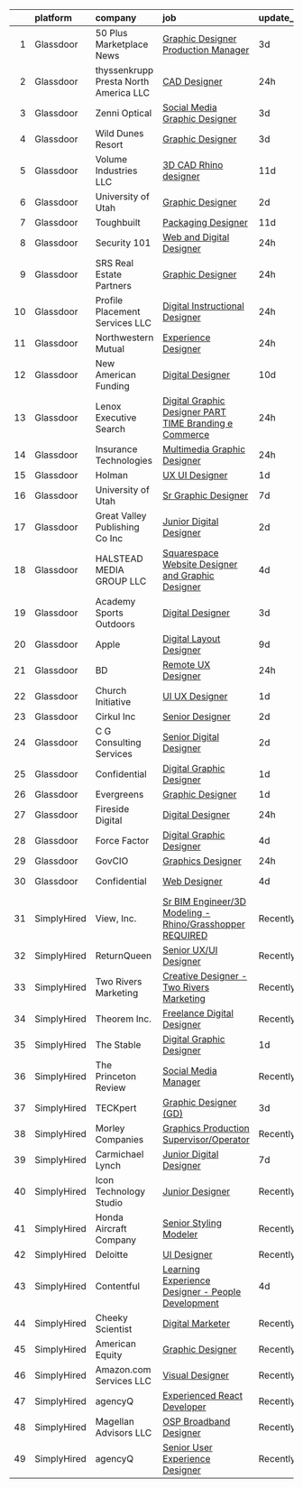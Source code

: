 

|    | platform    | company                               | job                                                                                                                                                                                                                                                                                                                                                                                                                                                                                                                                                                                                                                                                                                                                                                                                                                                                                                                                                                                                                                                                                                                                                                                                                                                                                                                                           | update_time   | location             |
|---:|:------------|:--------------------------------------|:----------------------------------------------------------------------------------------------------------------------------------------------------------------------------------------------------------------------------------------------------------------------------------------------------------------------------------------------------------------------------------------------------------------------------------------------------------------------------------------------------------------------------------------------------------------------------------------------------------------------------------------------------------------------------------------------------------------------------------------------------------------------------------------------------------------------------------------------------------------------------------------------------------------------------------------------------------------------------------------------------------------------------------------------------------------------------------------------------------------------------------------------------------------------------------------------------------------------------------------------------------------------------------------------------------------------------------------------|:--------------|:---------------------|
|  1 | Glassdoor   | 50 Plus Marketplace News              | [Graphic Designer Production Manager](https://www.glassdoor.com/partner/jobListing.htm?pos=128&ao=1110586&s=58&guid=00000181bdaa4d61b55aa88ef79aec16&src=GD_JOB_AD&t=SR&vt=w&ea=1&cs=1_a421d3f9&cb=1656744464098&jobListingId=1007969122941&cpc=07D58528F3898F33&jrtk=3-0-1g6uqkjc4is16801-1g6uqkjck2968000-6bf9fedd19a12e19--6NYlbfkN0CvahHJL5dpwIe5nlYo2UZJB8CTXAEl9vJAxrd3EfdRQTsMSQezOrtTyRvYNvoezTFit3My-tAKANDaUazxWmYDqeTOh-dQrJRPk2LXhFuZQlSGYSwtRyMLEV3cYH7B8jqunbQtXcnK3Ns4oqES270jfo4BIl8Y7MDRhCtEZIc9-ScGgCc09y1PoMteOkzsjpZzPT3msqj9cB5HXIGkVWEeEYtuE8_b3bQRZ1gyIrc17xiDOMpIH0CmGjgBKFUc7hJ3gFqwZ6Qf2jiHM9Z8YU8GhgV0lj89SoP2UrasBUOrAJ1Es6So2Nc0-VnQcNL8VivjLYj89u2RSg7F7WhjSZUvaDPOD2veu1kvfBm-EvSDsFdU-mPrCkjo_OSa1a_gnavKeFvXnByF2jOn6M5NsOGUSpuOenKSY1DVhsPR0tRj2a9QUM52YaXW2GI0FQ5-TNtXqBVKDvWnlz2lMf0p0kAyPMERsQzmypHVrt1jAbyNXHLLk5J5wmshGZ_lU4qjLdgrxAgDtUzDRw%3D%3D)                                                                                                                                                                                                                                                                                                                                                                                                                                                    | 3d            | Denver, CO           |
|  2 | Glassdoor   | thyssenkrupp Presta North America LLC | [CAD Designer](https://www.glassdoor.com/partner/jobListing.htm?pos=101&ao=1110586&s=58&guid=00000181bdaa4d61b55aa88ef79aec16&src=GD_JOB_AD&t=SR&vt=w&cs=1_349fe86f&cb=1656744464092&jobListingId=1007977231747&cpc=B53B88436F582F62&jrtk=3-0-1g6uqkjc4is16801-1g6uqkjck2968000-4d03840112a12bad--6NYlbfkN0ClPgrPR15tYMAn0mnJZRyRx1JiFYBffn-OgYnf0xMlyfX00f5xXoqFKoPHNFG-4xQSqdpa2ssYKE_QEVe_9dNPEIIv4Is-tDLgc1GqutXC3i3Xh-N8jYPKznjc5l0afPUJl-0d6q79LzXFvt7atpUlpDVrH--CrIzqq2dPyVkfJulNQFS2_z1M79i1neK-C6RYp5EjMi0KYQS9vKJNSQfnnFYWUJ19FYB417tKCQhcnC3goIZxwh-oFwtpGngyCLSy5q1M_84ITQo9oAisnNUVFZuWK85HYg5iirLk3Ch9uZnM474j5sz3B_GVWSJPTLCH-o5tRBubit5UQGtvv1dGcDYxNG84_NLlGX1laESrj1kYAPSCZwt0x4ZcjX4XLoWz5ggNBLxhP-bSRYTNZ8sDeJal1zYcTXfk_oijWeacQidjpzP2JyEiukUmehouw1YQ4ukMU5oe-CZ5hfh6_1rj3EHLijHCLfQjP17HR3b2u9xpYF2fUSFFYl2CBP6hLTHOYajMipGDc35Om9Ku-2qJvbKJ1Mxg8f8zrbaxsDolQZJH259QVXKm)                                                                                                                                                                                                                                                                                                                                                                                                                                            | 24h           | Fishers, IN          |
|  3 | Glassdoor   | Zenni Optical                         | [Social Media Graphic Designer](https://www.glassdoor.com/partner/jobListing.htm?pos=123&ao=1110586&s=58&guid=00000181bdaa4d61b55aa88ef79aec16&src=GD_JOB_AD&t=SR&vt=w&cs=1_9831848b&cb=1656744464097&jobListingId=1007969230262&cpc=26740BCDE5E48596&jrtk=3-0-1g6uqkjc4is16801-1g6uqkjck2968000-ac1deeb57636a81b--6NYlbfkN0D-wagnijxwAeJpKSfKqQ0J9oHqjS3FlIu-AqopM5OplQZzaVhIx9UO4Q8hxVMhGuUIH9154MSzt67s4g3wK9nM8GbxHMKWLwNzZl0K4Dnmf0BecyqHD-M-y1UXpLt_qV-9D7FsIU6Cdfgo9RMGnZUZJaTI__ExEmfPIpNcOE9NpsocCCkS7kWnji7QbxyltAQpikQbSD5Hb2l6jczp44O-W5s1g0GE9dD5X9WdYzc_gT-75eJnV7TeK3Pf7cRMOuySqzpHCJFqX5fTsHAbbTYlGP9OKnsPukpgP5oLyVg572xaMFlXLHzhhFXI2-eOtGsWpwjNRtn8w-9hCt65pQRvyoK3Ydg0EnL27-MYeSAoRcS-ottaB4VRxqb0gGxnY_R5D4qMt_8AQKi5tUdJBHEjda5LcuHhHj1h0r80_PD9S6OrJlTryx0kgrUCWYANtonFd9oCHPlNV4tICzIqTh_X)                                                                                                                                                                                                                                                                                                                                                                                                                                                                                                                           | 3d            | Remote               |
|  4 | Glassdoor   | Wild Dunes Resort                     | [Graphic Designer](https://www.glassdoor.com/partner/jobListing.htm?pos=117&ao=1110586&s=58&guid=00000181bdaa4d61b55aa88ef79aec16&src=GD_JOB_AD&t=SR&vt=w&ea=1&cs=1_365970dc&cb=1656744464096&jobListingId=1007968442287&cpc=FD56AAAF1899B499&jrtk=3-0-1g6uqkjc4is16801-1g6uqkjck2968000-1d7948a32e06f6fa--6NYlbfkN0ARMfNJ7HLmvTpYSs1xbbLZVt683t93Y1w4e4o12pDjMiNL6hgcHFG3EHKBCQ9ofSx8eS_H4bHuShJaSNQSEh_OhsMRSxv6DnuiwW2faAmDIO4OBejSmTS6B7ziteCFIHNOndEre1hNVJrezqY-msA_KWhcQhD6robCebs4mnvya-sMFM2iIKFFNEq66x1d9-GOp8qO4CDLxnHzYQ7AfKZRAOkEqRgOw6UPmkQZGv5nuMf6FoRshvUsd6Xfhcz4koxBG6fnqClnkpjD25_DIGBBZER3XzZhDB36kEM7swIEvPeg1oksOHRrgh7dNDvXASLdEueNzKumYY1dIaCMTaWOLHOA56cM6y12C8LN2u_bUTzbcZZHuJmXLolVpPdt9eFKL7muNmzvOhBDw3-aHgr0ZfwdF3jn3CprTThB00x7sCHcndLmGstSN5G_-qdqpKp8wLbfCy4fmJBJ1scxzW3g9VMYhevb-1KLK0ug17WtgqN-AhWM3f9Qlcf--0W2rVee24VajCYfZmVZMAtNkszP)                                                                                                                                                                                                                                                                                                                                                                                                                                                                   | 3d            | Isle of Palms, SC    |
|  5 | Glassdoor   | Volume Industries LLC                 | [3D CAD Rhino designer](https://www.glassdoor.com/partner/jobListing.htm?pos=126&ao=1110586&s=58&guid=00000181bdaa4d61b55aa88ef79aec16&src=GD_JOB_AD&t=SR&vt=w&ea=1&cs=1_72a425a8&cb=1656744464097&jobListingId=1007951442477&cpc=9952A63AB06E78AD&jrtk=3-0-1g6uqkjc4is16801-1g6uqkjck2968000-dd603982fed6f976--6NYlbfkN0CrWoS4xJUTKBVnDGFk4QJc1FVcIWpHg6iKELYAmHB_h5yh0Dp8TQlJxJ4NgUu0UQcnNFmqnD8o5MhHF_VoU2cOP67nE0EE4wnAjsHKlu-0AYYwGwuI_CMPM8wvCRK-2mgtttZc7c0NmRYBKg_xJrQnwMBPVwPi2dsTyfEZzdT1CPV5uI0kZLdh-mRG3nQ3z85YTfvyHg4snFq42rcKUfaxGwhVB7iRqZYYwG0AMVrhyDrHX6PFxRq_Yw9lCcLs4T5RmljW6YwZEephtC8isMXFDyrS3QKl6UBAZcw_OUv3E-gJoYFKFlamW7GhRCuGmJ9lKnumydPQ5VKZ44k1ZPVMEr8X_spMWEKqjFlTFtNDPJW7dMyspv2gNDWtIfTzuQUyR_gQfkjEl78xT4KPVMsyhLpTHrlK8Cbttg1VH702ND3B4Z4D4YHzCjWg_XBybTXPDOYL64VTSRKtfNy1Kbl-yl1R7Yc3VGxJmm0a5VYaA8lipRh1K4T2vS1zkvvlfK0Ane6DK-FlYpm6gSoqvzVGUJ783aITEvk%3D)                                                                                                                                                                                                                                                                                                                                                                                                                                                | 11d           | Long Island City, NY |
|  6 | Glassdoor   | University of Utah                    | [Graphic Designer](https://www.glassdoor.com/partner/jobListing.htm?pos=111&ao=1110586&s=58&guid=00000181bdaa4d61b55aa88ef79aec16&src=GD_JOB_AD&t=SR&vt=w&cs=1_7a4c336e&cb=1656744464095&jobListingId=1007971287453&cpc=A1E2D04CAB10975F&jrtk=3-0-1g6uqkjc4is16801-1g6uqkjck2968000-a165ea6452effc6c--6NYlbfkN0CeT8FX21qA8aHoekqZMuZU4Mih5bXiRa2bV6asheKhAhlBOEzVDC23owRBHdf4eGojqX3mqXkyVuSmbNBVOyUdckDkzbMrnzKnZiUrfYyvUXOsT607bmYb-dwJfPLqvM-9bEKJI1ilysBXbnJkOMbz3Y_TS3WiiY4uKX7x-chWFa2qyFpgOU-swunyregh2jHXGk10A1-P500DmzynXNf6b123g3_ltrj6KeIOxryuJhUpgCpZK56PjzWrT76mxrS2pjXk1RLQp7VE1u9ZuVufJMOrTzOeoxxXANW2skLg2mkb7SxQSG1PE422qn_s1Cu3C4TrXwIahAv_Kpceyu3Yt5X6Q_9x2isjnwpP0CocBz-btSGHR9edaDX0xHA6_HEJBLumtL-Xv_I9mlfSebvu5DsdFYo7FqUKdybYJnybeNSukguppjmqo98ymHCk7IplpjtPnC2Uv_LFE4R7Dh8f)                                                                                                                                                                                                                                                                                                                                                                                                                                                                                                                                        | 2d            | Salt Lake City, UT   |
|  7 | Glassdoor   | Toughbuilt                            | [Packaging Designer](https://www.glassdoor.com/partner/jobListing.htm?pos=102&ao=1110586&s=58&guid=00000181bdaa4d61b55aa88ef79aec16&src=GD_JOB_AD&t=SR&vt=w&ea=1&cs=1_253e20d4&cb=1656744464093&jobListingId=1007952430060&cpc=23A796B44307ADD7&jrtk=3-0-1g6uqkjc4is16801-1g6uqkjck2968000-0b7d8448e62768bf--6NYlbfkN0C4BDBIIfYywdCnnQWSiy8nzgMXr_T-T3FVOPaJNWu58sZHQP4c05NbEHUnsO5ve6OuW10Oli3_DUMNxbEVmi82GZmU4jdpu38fPRpG0ek7tOhAinm8wbXyoXwmhT4b-mWKUgANTIcKIc0X1YcIpVF_SewikGBWXDbuiZcao1ss5ro8kVCe8W_Leo9dzysIyxH0u67hY7vB4VSQ7ZBch-dX0xsRgkQ4BtCjddxv9zyAqhmDuw4Z3sb2RMw-1P7YqHraNNjGsUNTT7Ud4idM6WBa4idczkcm3U4jdvJTMx0YPiATftW0Z2GDBgiWV3v2IM5x4ew8i0rrnpiNm7xVaZuG6i2yWW8YFYGnv0JCI9eeYDdCBhDAJIQMZrLE-pM6ukv9uGFWzPLhf_6V56snEINr-o0hT-8WbPgopOFNfDg2TcI-HYkWm_YNS8jOlenE4Dlv6RyT5FZfCTj_kbq-_wSfYsU6qzSFeUob2QBTjmPaGt8eXFhhm9GcGj5BPy-gtOE0JWaqwqAmtGT5h65V0_gU)                                                                                                                                                                                                                                                                                                                                                                                                                                                                 | 11d           | Irvine, CA           |
|  8 | Glassdoor   | Security 101                          | [Web and Digital Designer](https://www.glassdoor.com/partner/jobListing.htm?pos=105&ao=1110586&s=58&guid=00000181bdaa4d61b55aa88ef79aec16&src=GD_JOB_AD&t=SR&vt=w&ea=1&cs=1_688da825&cb=1656744464093&jobListingId=1007977607012&cpc=39BF0EDDD7C951CC&jrtk=3-0-1g6uqkjc4is16801-1g6uqkjck2968000-255bc76dfd13f676--6NYlbfkN0Cw2d0faJEkB-QQZnTKhI55kyB0q8edrEhMilHsgxFmJfIJfRMYVVDeRIE6-0zOCvKPMGv5iyA-19brP3y8B0qU_Yx_I3rkPtilnmJKlsOLwsOv69304F_gYipvBH6OnuT_6OqPKlQi6DzbOuABdDlxTTGkz1oaCAi78wJ6tl52jFi-voumMBdVwgbDkOBgcrL1c91K7BoA-LKnyAWC5CEhGApCWuLf7x25si-McgLV3SCLo8KqbwUaQtNHwwipnSANssQJ6b7hMsfZFo8NaKK_Q9fqb78DAQ4ICyelYksA6WHssA-xJy6cspS89Ol0t8Ydq-cE3SH10nnIyKBjAK-sTJRHyo239rI_TQWiXtDvxnoS08xYrlzFdaxcr-AtXbh_OlCTqfEizPVZ51yMC12q9EZKwucSSCB3KPkmWSwgd8LfF3sQMlRmDTUA-0PrFvNIMZlZpo5eefB4jqvKG1DSG7-ipii4u09Jpc1eQxGJzheKiKn2A7IymXapIdaxljTy93sDMjLhQw%3D%3D)                                                                                                                                                                                                                                                                                                                                                                                                                                                               | 24h           | West Palm Beach, FL  |
|  9 | Glassdoor   | SRS Real Estate Partners              | [Graphic Designer](https://www.glassdoor.com/partner/jobListing.htm?pos=110&ao=1110586&s=58&guid=00000181bdaa4d61b55aa88ef79aec16&src=GD_JOB_AD&t=SR&vt=w&cs=1_6827630c&cb=1656744464095&jobListingId=1007977616614&cpc=1120CD366D53BFD9&jrtk=3-0-1g6uqkjc4is16801-1g6uqkjck2968000-c1dc350f3ee8387a--6NYlbfkN0BHMV8lgCpHIndQeE1Vwli-yfbQgOgfRkypwmneGDEi-39pInpJQ1S6zbMaquZVZg_UViHIGMjBoMShSyfTKNiJ2bb-drr2Hfzl7FkYmvSakC9Pw8zoB5VogRqG3JUFu1NJ2-kggYnsmGMYTRjbGGMUkK8X7nxFWHBIJcRK0w-iMUSoukeUWtbVJ787ZdOv2nkAqeYKJYhqXYW4rwKbikKM1CMh7ta2r1aklGlruxsNHO-HYn3xrbFGSJhxauCLhnVvw2REBJ0mNEB2lUILR2UglNOHfOvfe8NvBLCXZng3pxw8gxACSq5GOc22te0HmxAuQtoEev_ztdZ6tctbCdZc026yED0OhYw-HPLBuPPUIYQux3Uz8Le3V2kB8q6mzMMUHE7IaHmrVbdg6GzImF4slheqbW_fHlqnxNbaSYvZ5rQ_OgKYFHGkW4RgQZjipHMcZaT5itW7mRBqP1sT-b0PS2ssHEyEnVKZgZgK9Ou15OTxXjjoZgVOE0xMtLIfSqvyzsGZRdEBXx3nRkaCr0ES2H_auO8Ybfv8GmDWdXUHEjL8aOgHR2ldaz46VhV3QIU%3D)                                                                                                                                                                                                                                                                                                                                                                                                                          | 24h           | Atlanta, GA          |
| 10 | Glassdoor   | Profile Placement Services  LLC       | [Digital Instructional Designer](https://www.glassdoor.com/partner/jobListing.htm?pos=116&ao=1110586&s=58&guid=00000181bdaa4d61b55aa88ef79aec16&src=GD_JOB_AD&t=SR&vt=w&ea=1&cs=1_c020cd72&cb=1656744464096&jobListingId=1007977776136&cpc=0C1A14C72F2C651E&jrtk=3-0-1g6uqkjc4is16801-1g6uqkjck2968000-454449a719c5b29e--6NYlbfkN0AB9QmTA0CCjNV0D_cA_rQfbQIKI-slyn3CIlmX3zDlnnooLjaoArZqjXIJKtppNx9MoWNl4vfBmQzP8OG6VUkjoz_A6K5R-LgKQN9blaIdfjxFrXt-MXJbic8ue01xytm3m5mZo7vUBWBm19dCzVd_L0LpaGUbybTqkRLA33uJ8RQy4XaRPLLPi2Wr9w-34oZVU2k8A6tg-XmUJf5ow39rpOq5yS7eLsDtWGqUORGVGbNKXqpvragswlcBeqHWNwV15NBHkuXo2OtV5gJDeNTqIQlQlO06MWzK0VBhh0KvCldJAXC2Hhp6s1ehMJHcVcH7NrrYH8-pDSr3poMH7ybFhzFde0logcVZLkUrjr6VB19P7M9eLwGswQMCBm3JbPMa5lnJaWf8wzRezp_X6pqvJEqQgQDZ-JPFrQFAukqI0n5_lcflZjTAGoUFHa_dk5gJ6WPNhCnpqzBkiMV2tsfc-ZZVOOLVyfE3xr2FwcXWtOgmJ6S4-4OwTGUzOCgHdIHGm84Zc777enF-r7ACCqKYSEObljHRvVA98koya-7p-Gkc2hNcf70QT6dSQXlz394%3D)                                                                                                                                                                                                                                                                                                                                                                                                       | 24h           | Richmond, VA         |
| 11 | Glassdoor   | Northwestern Mutual                   | [Experience Designer](https://www.glassdoor.com/partner/jobListing.htm?pos=114&ao=1110586&s=58&guid=00000181bdaa4d61b55aa88ef79aec16&src=GD_JOB_AD&t=SR&vt=w&cs=1_49bda261&cb=1656744464096&jobListingId=1007976984173&cpc=983919718F9DC6F6&jrtk=3-0-1g6uqkjc4is16801-1g6uqkjck2968000-e334382513343b22--6NYlbfkN0CPX1dKTQ8StIPUnCRd7MwLov4ohnGClR5A5hcQWBFnQgM3cyRwDqcuPI-FkYA5zybc397mwAn3sCYNb6yj4kO7JBe2qbhxMBKjHTF34LHt9QzZ53AFogYICYeVcQgcKfe_nv8pap_F7AL6v6L8HHXQOU4hKxpcPEJHO68bGTCY4azFiFbBP7obf7Tqf4CJ51o8P4L2_5vMzbR_8aoFYqcZW5O_SdWa7j0EwaV855NKE9ntoyD8ivLA5NR8Ixqtwp5onE-sSDC-MQm_7A26FLs6dC-IncPfgo1aRNH6pMapMHFi9uyeiR2njXYc8v02G6tWIyUOF3-FnCG8N9qxVBJJ2CfY7vCsU_UKLVTvqiLYuKnJK_QjuL_ZX6vSkq_p-UiFZHuqLVipxcr5kuTl122lO3A92zFNDLEZOsjirmDwRYugjpR_5IC828MmvhJzQlnH4HzxEQ68sHDABgOxDVlZQV3vvQiiD6JFqv3-GikK1vAzek0enV3VeWqAhQHRRQUJffVYKXBqqTe-YfQpGB2CFstO-GbZz6Rsz3msblmTV_ziTPiT3AGz10DgKPGvc5f7d34KhTOwFpSumZJkSDEpeR79uMh1x68LDzI_cDfLhw%3D%3D)                                                                                                                                                                                                                                                                                                                                                                         | 24h           | Wisconsin            |
| 12 | Glassdoor   | New American Funding                  | [Digital Designer](https://www.glassdoor.com/partner/jobListing.htm?pos=109&ao=1110586&s=58&guid=00000181bdaa4d61b55aa88ef79aec16&src=GD_JOB_AD&t=SR&vt=w&ea=1&cs=1_e6b94f32&cb=1656744464094&jobListingId=1007955048379&cpc=9DC6E4D8324653EE&jrtk=3-0-1g6uqkjc4is16801-1g6uqkjck2968000-7641d8128d8c7c86--6NYlbfkN0C2BFb7Ub2YUp4strrym9V3pWtjyRKtgHKt_kMzkewmGGJEved23y_kY-GSZp2akmOrOATctck9ddQMqw8_G2g9fYoyuv9SuUCJpvZFDQ_8lfI0eeiim3vbj56IAo-MBxvn7ro0XCpV-8LGpb4puHnXntvCIZUomr6Ce0rZN_upLCL6iBPbDh-27Iz_fe1jFdvIMPbyLJyeJoPr4jhExBismsjyYHMdkQVmke52Xnpv9PeXPf_FACMEU2kTediwthe4dWw8IHLYijiyUqtKvVbqc2wg7Fe9L6Zi3VPUrDu0pPSo1pCqu_SgqBAmzzCYdTsbzjDSaSe3kLikluacV_KHhAPubgjoQzyikYig6ll8aom--ow3JtjS1RvIbYP72BLqvBK5G8bKUUg25LcyUUYT7n-617zzsrR-OH3wYDILNZqp5zUjUADhB4G4r_ll7eO7akd3tHlxPzoEnHq5Y-irr_91D5i_JKdKhu9D0RTWrjSH3dPzsIWxXIQx0A47ZoM%3D)                                                                                                                                                                                                                                                                                                                                                                                                                                                                                     | 10d           | Remote               |
| 13 | Glassdoor   | Lenox Executive Search                | [Digital Graphic Designer  PART TIME  Branding  e Commerce  ](https://www.glassdoor.com/partner/jobListing.htm?pos=130&ao=1110586&s=58&guid=00000181bdaa4d61b55aa88ef79aec16&src=GD_JOB_AD&t=SR&vt=w&ea=1&cs=1_ae1dfee5&cb=1656744464098&jobListingId=1007977383031&cpc=A0032DE20586B9BD&jrtk=3-0-1g6uqkjc4is16801-1g6uqkjck2968000-1320e3432484d777--6NYlbfkN0AFRV3_2dkB6SuydGIGxPVEJoJqCW_np2MhSmgJaCX6psULqOrDhGc7TYQOH0y9bei69uXxmO2lmCdcTdheGEWQvfM3tZngkHId5idKC_9VI_KulBitANPHgr7Ep-BEfLCr2T801H9gh60ZpfQYOv6WrgWYvDMb9IJjStn7d1X6UOgc48AfNws_sb_xHvWDYVGOWyWm-oQoBknrRCfcLocjMow_k1Yn3LY5TFRNmyp8-s8JO2MF9lAw9Y6osfsQ-pY6obNIaPQo5JfRpiaPvjwH9HTHLVMyxQwH6egQY8BN8un7QzFADHeyZb3C5-oskUJNQxC-SfcMpEKq43J7rnHPw0Qh8g9TKVFp3kHgyS0QZSPshNb_2d1-Ad-jxI3HMRenVU3CJKhzrg2__FEkUsIcfeyzYr0Oz7KXrFlT02Ep6HPhMu-tN_HTHMQU-mpImLtDdqXAWk-_L2svNyd4JQnS1HG2shU7g_HiyDaAzWUQeA3jz27-VrouSZU221TQvINQhgzt4ZmFcg%3D%3D)                                                                                                                                                                                                                                                                                                                                                                                                                            | 24h           | Remote               |
| 14 | Glassdoor   | Insurance Technologies                | [Multimedia Graphic Designer](https://www.glassdoor.com/partner/jobListing.htm?pos=119&ao=1110586&s=58&guid=00000181bdaa4d61b55aa88ef79aec16&src=GD_JOB_AD&t=SR&vt=w&ea=1&cs=1_67542b25&cb=1656744464097&jobListingId=1007977676834&cpc=F41FEAB56D215062&jrtk=3-0-1g6uqkjc4is16801-1g6uqkjck2968000-2c7b8d4abc26377e--6NYlbfkN0ChkS3msrSMXyi-T9vJ81R_MG4yGjGHm5mcsBqkm53Nbo6BP1RniuF5s70A03uoNpxTh9RamvnyCZOgEXmDzMtsqoIWya5tH1xe1AD7lE67OPjE3EPPkf35jDBDm4neU5nsyTp2mjsu9ftOyomSBewAX1WkWcSGrRtbPTpxWja0-hwOm4HvVxmXlfxLHS6QEIPnwTQbpkw9z86LQiwepqScMS_4pTvf--XXDxXUMR7vbGEa9JQHZlkfEXW04P5QQmar8NQC4XE0pmh1xle03707VtzloId8Icvbml-JvZIP8a9TI4deLiePJrUlHQ_gayrqopcds2iOwOhJUW1HN04qVp475ffOD8hVbXxQmdO7mWfqyZOWDywmQqY_zj13Jk7erGqmog6Dwu-U_KHoTYZ6ci3GZj1EIHVvxlfY4p8eaGS2tjLBXcdnkN_Niv_wulk6ckCVZJ_Thjpp0AyeNlGaRfJn8j_7eJp_YuY9WMWDdOIvWNCsR25OafeT54X9Ke0eSKWmtpnoZjF0IXXr5Gqi)                                                                                                                                                                                                                                                                                                                                                                                                                                                        | 24h           | Remote               |
| 15 | Glassdoor   | Holman                                | [UX UI Designer](https://www.glassdoor.com/partner/jobListing.htm?pos=127&ao=1110586&s=58&guid=00000181bdaa4d61b55aa88ef79aec16&src=GD_JOB_AD&t=SR&vt=w&ea=1&cs=1_2eec6b6d&cb=1656744464097&jobListingId=1007973642994&cpc=F41FEAB56D215062&jrtk=3-0-1g6uqkjc4is16801-1g6uqkjck2968000-238feef77c96e465--6NYlbfkN0AKrxVugBVhlJ0S0Z7pE3BPGQID0h4bOx-rxxkQpgeU1Kv1n8-buslZDMXdspg_1sv1_wLs9sAG7DQLN2h3ShBXfr_QsEXPte92ipxE1X9PfQRdZc6i4C0QzdwazTbAreqjImTv4f5ZFjpT4vWSVba9wSTt-IAw0ud_MZHNNmNtdzh9oioCMvi3UwT9rtDuqvWTDGCVi3kXtY1jkGhSit5_BDkdM5UYM2TxDhNsuD97qQ4DF6mvamYWb9vyv3ABCKQqcbS1ivGLzZEZVEkN3XJeOHvU_O-5E7hI-Nd5x3Ewmdj0EHe0kp7Qt1tRNRP841MkOkhKYM3ijhwmIh5yApmdlqjxFn3f0PjOb5KlFUaFFY2GKJNDnYXaHNZYsUOz5hNh4PMKMFp8gfgQl2Adzfku5vBEsAncvnhCUPBA9HtNMXjOsWaMoH6zb8EOmCeTOoa2HupIVpmUUklAs_Fj0zznabmkAcASckA6mAx1jFOT_21kgIgBp3y29NHouPmRA9Q%3D)                                                                                                                                                                                                                                                                                                                                                                                                                                                                                       | 1d            | Remote               |
| 16 | Glassdoor   | University of Utah                    | [Sr  Graphic Designer](https://www.glassdoor.com/partner/jobListing.htm?pos=129&ao=1110586&s=58&guid=00000181bdaa4d61b55aa88ef79aec16&src=GD_JOB_AD&t=SR&vt=w&cs=1_8eec541d&cb=1656744464097&jobListingId=1007961571118&cpc=ACAF1607C5C1E404&jrtk=3-0-1g6uqkjc4is16801-1g6uqkjck2968000-afc3bb64af27eadc--6NYlbfkN0CeT8FX21qA8aHoekqZMuZU4Mih5bXiRa2bV6asheKhAhaoLeXTMF9jHbL_UojsfzqzpSHmIs4S45S-29HJSgN8AW0ieo0uTzEy07rGXdMiyDQ0-uNhXp1bBgZ8U8mVOY3YD9WiBHEiWtRotGI5-_ogRUOPYmC2ah_FP9f_pfDImlJ2OiRB-jyQNHILP4dCbxpl8Fr52WX_LBw0R7TZNd2o9IvYGki4-ZPjT6nhtFHxWpa_e07_sOH1WDUFwSH0FDq4jeiRaPvvmXBIgFZgpm0sUe7l6qXsXI_feZi305-_MAxceX7Nee38J7CfCC9xzOrOfdxETSLrwHRYJ4ts9UgY4wECC620GUA_jXDXMQSwjdPVa6yx2C-uYfy075dmDLLMDcVTNshdsjD2JVd1fb4RHZrWMBNJZb6PsY8VPgt2fphEmmipy4rKYh9BtklPKtnZmb0GVFnCAWkJ0cHG_roZRo5GBf0mzEY%3D)                                                                                                                                                                                                                                                                                                                                                                                                                                                                                                                      | 7d            | Salt Lake City, UT   |
| 17 | Glassdoor   | Great Valley Publishing Co   Inc      | [Junior Digital Designer](https://www.glassdoor.com/partner/jobListing.htm?pos=108&ao=1110586&s=58&guid=00000181bdaa4d61b55aa88ef79aec16&src=GD_JOB_AD&t=SR&vt=w&ea=1&cs=1_5eafd49f&cb=1656744464094&jobListingId=1007970757579&cpc=E04C949A9101C6A2&jrtk=3-0-1g6uqkjc4is16801-1g6uqkjck2968000-798669de48de37a7--6NYlbfkN0Bg4G91b8OhItXWnpGDa9tJE-PrYdz1GDKf-S9Ecm1LSPxIQqt5zcN3-yqRod8h3I2x32iYqmEODhUey4t6wBglfPtQSbJVOcsAc_jo-byujIicF3s593LlBDo21HccEpQM0dJuq_iXKY-KXD0xqs6Hp1t1W3OIowTOyArLnxEGtsq9Y1ehF0wGAoDJ8zGtlNswA1wXNu8_kIjSr2qFpiQimWNrn4MrcJ1UvOqNQzvcVKpHWYB0bcYX59sbonmOm9goF4k-JbBdoSTy2tzcndJ5MODU4rx2hFM0IfDbh3Ty3JKRAof6WCySkw1xjPygS8ItMJYgNuolX2MFaD8QeUqHva7zl3545L5iA4ur5D6_c6nTR-UDvjM3ItPvGKl1b19tupX7WYr70i3CYsy8A4pxntF3nPylP7pl5vcUFsZWaTnyjO6yMG0npTMgiTt7ho-00tT2QvMfEaLUNGW9mqfNaF7J609xsEtonp3cMaVs0OsCS-GrTWCsLSvz-A1Nt34%3D)                                                                                                                                                                                                                                                                                                                                                                                                                                                                              | 2d            | Spring City, PA      |
| 18 | Glassdoor   | HALSTEAD MEDIA GROUP LLC              | [Squarespace Website Designer and Graphic Designer](https://www.glassdoor.com/partner/jobListing.htm?pos=104&ao=1110586&s=58&guid=00000181bdaa4d61b55aa88ef79aec16&src=GD_JOB_AD&t=SR&vt=w&cs=1_fe366fd0&cb=1656744464093&jobListingId=1007966307048&cpc=496C5EE6B32F83EE&jrtk=3-0-1g6uqkjc4is16801-1g6uqkjck2968000-ca30fc5e0ab28376--6NYlbfkN0CKpraHHsEcuvJldHh9lYb6MSUQnY31yEhbu34n0Z8zJ5ccbyph3mYao0STJOOR_MMxzYe0fgNlfaElvCklelgZdB5gwIpvaLY1Qi4T8uf6CvazABm_cKHpy9DL9P2sP5u3ezNV6WLHfSIpuQOPRyPAeqVrBsAr8FxE2qp-UvNQ_HOtyXJ3AnjrRj7Uj80DgdBRo2TJJ9xtnKIIAbT3WwKfUw4z9KS7hQpyfUKz98-_4qAergcjpo8J7qHukJyKrvWtlNZcvXClJVu5FMIw-mSzCVwNJaUEAj2c9MPthjCHnm3S55ZtSrBtXL2zVvKtFwCJg6-nFJ98HUFPyKatlYFXvH_TO-cBts3B6PeUWeBzaF3KCd9jWAubQ8c2kZDTHgl9Th2BLFJHTn7A-mISCvSlxTHRVwbXLm6Wr5yVXFPvO-jVtK2DeX7ZBjYaadOCUTOnFv5pm4VIG3K5TwqblcW0)                                                                                                                                                                                                                                                                                                                                                                                                                                                                                                       | 4d            | Remote               |
| 19 | Glassdoor   | Academy Sports   Outdoors             | [Digital Designer](https://www.glassdoor.com/partner/jobListing.htm?pos=113&ao=1110586&s=58&guid=00000181bdaa4d61b55aa88ef79aec16&src=GD_JOB_AD&t=SR&vt=w&cs=1_e0c65f36&cb=1656744464096&jobListingId=1007968880585&cpc=1120CD366D53BFD9&jrtk=3-0-1g6uqkjc4is16801-1g6uqkjck2968000-37c4cc828b4ee619--6NYlbfkN0A3XWBHK6tQd3It5E7eeIYfLqhe2534tVaU7jivyFSZvpQi9BrxIhZsxlIVp1VZ-6liiqP-C62hAJclPk4zpG9y0BU6eGUGRMQFIO6kgfihNSO3tRomborH6eh_23UlIKLcSfhIvbDq20jWc8bpKVgYRXhalZCJxrVc6qxtCRz7_RDq-tiHy29KZiEUKA9Q6qTKxvyjoHCTL2cha8AxEwpuSJ8I1jcBgN3RQuFpeFK8NbgBb07U75E7sA025lE8XaU2xhtTBdhXI23_rVsb3QGjp1iV7QKMNTEAFYhRQGJ7XnBIkrBCs4ltnXWIyVCvHhd3-Ue9Zo5Zonl4s_HRy85_kLN4oL8OA4J8bGBuho0iMFdhgrQDIkXlRcDgW4-UhhqbSdCM92ll24UwkJfC4w0TLtT5b4WDTY5u3EFo2KovFcqKGHNcLz_AeuIDYiZGK2tLu-PsHDhzV8p9pjCsCqFQDF8sWlWGGukSPA3P98_Pv7CBHDeVQ2Bc5N2VTQdDHVwsq4QOXMFVHZiLxSxRh0AXfrrKarFTG8XnpNTpshbw9oz_MwghrXof)                                                                                                                                                                                                                                                                                                                                                                                                                                        | 3d            | Katy, TX             |
| 20 | Glassdoor   | Apple                                 | [Digital Layout Designer](https://www.glassdoor.com/partner/jobListing.htm?pos=106&ao=1110586&s=58&guid=00000181bdaa4d61b55aa88ef79aec16&src=GD_JOB_AD&t=SR&vt=w&cs=1_994899d4&cb=1656744464093&jobListingId=1007958038505&cpc=1CBFC3E34E2A31FF&jrtk=3-0-1g6uqkjc4is16801-1g6uqkjck2968000-9e3598ddd7c9e4a4--6NYlbfkN0BvKrLyj5gPmtZO9T8euul8TCxuuKNOtzRJOomxnwSEodTz2Bc-sPZlSXfvz6ygy0sRuE6nZzno_LcX7MabeFr4XkUA7xm_RTEPqzWSah97tW3sOp49vTIunaDi-kUpXLFlxnl1KrD7EE-KhOIwp7SUqhrHYx-FWomssB1vSLohGSAmJFUNMEW_K_6EOtj57tsoLEOHbu8kZSfcX51aXef3fJpaTX0ek8F5vCfZTirdNQKWeAroOJnoR33zHEs_YLo8limMr4JlgGYsqN2KI9NIBRby61A74pC6SvZwRNEOmCQqpQrDBaapM45sBigkclPo4YALpPjM2dPhDKguvXw3EYoXiBwwzT4yXX-JF3MoBCQ9XPh3GBoSogdXV2TMQuAE0Ig5NU8jZY3pQSw1l0rkyKOdjO8Vnd8WafZjzLUDte4lbymKnk9Z1qOUu2rB2lyPva1vwmeso1o74xfTJX9Z0oztGrXj5treHLzDWEDHxyFKYnD9Al9-p1BfUM-rMHnbntl2i1WD8YYeLDOw96mGwH8c0FOrwtYTzstSOGKFcRt1mqQnQv6HpkWunfCYFCnB65yIVRIT4cbcNzXHovSpRU1f2v5IRx3CUfDU_SSk3Mp9NMufRiu1NCy6cPuZSjP51mzONi1soqPOkemZMAvRlYUWLS4noxucprOlMnCFziA3Js_ge5Y82yepnqqGDGpCSnljJ0V3cgEFebLn2d4pMh9jM2mxzY4IMjvJ1gPLnX8UBIGW4eo3yF0vUNUYbXdJKI5grNqyN-cJhfOS7wh351ujJ4tMrlovNM9NZIihobqk3QVmIkgG5g06Urr6bFb1d1wUDjPDU0ZB84at_o4OWBmp2d000af_psXN3a5804ZS9vN5LfpyXqkLGMAhnOlrnhj0zaePyJygplzC5p7MsOFQR0A3fKxDKHYJcBQtcBorF3ezuas2Dn2jscQb8vBCRYJ5xbSAoTMSGiEqrseE) | 9d            | Austin, TX           |
| 21 | Glassdoor   | BD                                    | [Remote UX Designer](https://www.glassdoor.com/partner/jobListing.htm?pos=112&ao=1110586&s=58&guid=00000181bdaa4d61b55aa88ef79aec16&src=GD_JOB_AD&t=SR&vt=w&cs=1_484264e5&cb=1656744464095&jobListingId=1007977504263&cpc=82B3195DA92CAF92&jrtk=3-0-1g6uqkjc4is16801-1g6uqkjck2968000-b90078eb66079d10--6NYlbfkN0AcHUfBj75b90Qw44TzDqe4EiDYSSbl4s0FdO1ZkyjPzosLp2ytk1sffb7nvvNiqhh-bueLdALHNdHKrbFdnIJjC6o72aeEMKx_vN3ErgzzC-q6ClUoe1L7mGK4Y1YSyVVIhCSdIZNXVg6DW02HPcLKTXS2k0iT1dzMwrORDw3dr7YS98HFirIQJinBOPxQn01xW5IoqW4Drh8HKGwdryDrQ-NoG_Pl-tbZfYxpLPoj6trfjQk1ctQaNNwzTNGKUvnXSjhYgHvwbFyvMk22btF4yrmxMQQLf28NgY3O75vZe13I0nc2A_MFJeQclRQVpQwpTSlTlKpscDbs1OhDbNkkipHJ9-oFWdVktgQFdV-uDWk-N8vTiczKUnmyXvLeBVdxRcxsG8ytin5WvtQbBmJjcpzEKZBM9IeYaMS6Wc4cSuaFQJMhVspqmEWISgmer30z7AUPH6AjjCyAmIZhZ0Mudm1jCXKbmjuf1Vga-Buko0r7t8ZCqLtItGHMR-fZ0BKBR8Ydi5q6jHr6pJbGrzNsKdxi-jTH9tSbfmv9c2cPjjO8KJ6EPgMAOUidsPtLGNz-WH6iXAf5L2v5W0r8NArDMz0HCnuY7HU%3D)                                                                                                                                                                                                                                                                                                                                                                                        | 24h           | San Diego, CA        |
| 22 | Glassdoor   | Church Initiative                     | [UI UX Designer](https://www.glassdoor.com/partner/jobListing.htm?pos=120&ao=1110586&s=58&guid=00000181bdaa4d61b55aa88ef79aec16&src=GD_JOB_AD&t=SR&vt=w&ea=1&cs=1_993298ad&cb=1656744464097&jobListingId=1007973088819&cpc=149B3D5996025BBA&jrtk=3-0-1g6uqkjc4is16801-1g6uqkjck2968000-d4520361eac4d9f1--6NYlbfkN0C9f_2arVLE-Rd4kzKEfGSPmRzcdOMQdotxSY0xbVeqZZrKqQzlNVP578Pkodo6bdQ_yJAQR5j6f5oQHEOrxnYpeAB9vneFtjkymp7TdaH1bZfKj4mHoRnrH2NtnyQXLPWwwgTB67996rAPmWiOOi7v1NpH_vSnFXmsSFtBUkKOresuHMmpqjUgOUWJvAQvVXBhFmkYfMZEXD8hVMWuWLj5OOqmGpAVdLfj9Wx6Bpix4RsSCtnJ9PYCRKITX2xVjYfQJZCAnayiulgzuVxCpiP0OjQ1ICTH4x52gCpUY-DdCGz38mMY30ckJDrq2B3oTCyPZUbI-y3JPIuIpui794vrJqOG51LrnoIGp9LOx8kC04ty71DqWc4NvaP8pbVLkVRfco6u-DYDm0Di6vkX2bdDrdmpypIr6f-UM8jBcC3d2gSLqWjAEEUdRgAS3ovHLkpTSISl4hokdyB_Pzwuk-bdXqiSoLJK-7jmHskVMeF2I-KKvxvhtY1qPJpjcNvohd0%3D)                                                                                                                                                                                                                                                                                                                                                                                                                                                                                       | 1d            | Remote               |
| 23 | Glassdoor   | Cirkul  Inc                           | [Senior Designer](https://www.glassdoor.com/partner/jobListing.htm?pos=122&ao=1110586&s=58&guid=00000181bdaa4d61b55aa88ef79aec16&src=GD_JOB_AD&t=SR&vt=w&ea=1&cs=1_cdffd27d&cb=1656744464097&jobListingId=1007970957020&cpc=22ABB673398E21F3&jrtk=3-0-1g6uqkjc4is16801-1g6uqkjck2968000-5c56157886dbd5ce--6NYlbfkN0DMiFM2DFaCxWVgUXAQeV1PT-6RmaTIEUC9UBgdAka0feZ64DE2OCVu-GP07wVGfbJDcrXJPzVwHapFtiY2ZcEjZE-7rbnqEC8BA4ubnwp2LnjT24OoMPMWoPECJ-KUA3RTJthSTEwqsH5Li9PZkBVzustqNhhtzIveG_4Gqp3mXPCdOVcPc5AkEkljmjdWcm52bUGSd2wjkh1X-NP86vwomJWs1qqM--wcP9-CZRZl8e8kd-wyv_v2yqQH9cKXiNTELdctdyq7yC4_fB6uwoYAb0XiMpJNDG_uuecCYItRu50nLaZXDsFwgx7NjOAqo3WQhGPJSKH_n3qnG2KmG9WoRcSlU5cCv96E-DdkCxM8d8B-20Dxa-S7FEt78x_VGke-I6XgI5Xrimuu8hiabHHzAzY0uG68bXijo_pjniYxkRscoBUh_BVTNOwcqPogeRmNWzRFUA7D1nGolAZNMymQcYxGTov-oQnPJGfUFO8V-yEVrvORQ0TD-RHzhse-nzkmzqmVKiN_vQ%3D%3D)                                                                                                                                                                                                                                                                                                                                                                                                                                                                        | 2d            | Tampa, FL            |
| 24 | Glassdoor   | C G Consulting Services               | [Senior Digital Designer](https://www.glassdoor.com/partner/jobListing.htm?pos=118&ao=1110586&s=58&guid=00000181bdaa4d61b55aa88ef79aec16&src=GD_JOB_AD&t=SR&vt=w&ea=1&cs=1_f23bca4e&cb=1656744464097&jobListingId=1007971021092&cpc=88BA482E144BE5C8&jrtk=3-0-1g6uqkjc4is16801-1g6uqkjck2968000-f3a002eea4f07387--6NYlbfkN0BYRUsqH1yDVJ60tkS-jgv-P0-G9FmAL2asnbcfV-9iEOKoZvCzTO4T7hqlbmWEUk9bQL-KMIyCNl7oTkBLLQ2pwS5bSczArL4iEcYZ5bIt6Q8vg1Dd11CvhE7u3q8QWKPBCNFclVuSt-13iovaAZBFBFdTWDUOsKZ2s_6FkED3EUE2CQMOrfUjcpVSFJRMXJVMeKFqn8K5oQR85iNdkC3yC7LQf94rh7RLV76kcRfdLx2LK-JNPxoG8LXsOPgSxlFVT_sYF2Wt_VIrXpe4LE4RrupxMpbcY8ewz5ULCJaeWsjDuMwnQT__E-7G0RJ1cfqWrxtqN4gPWx_OYq9BAPEoK8A8t4ZZ9LwgJhXobJ40g2vkr69u2t7PRrqytRtBPUorb4g5voVz79OVC-qvR5Mo3W96nmEXqHyMkHWD43WH-r_6k5-dv2VkVD3xf_ERH719wBatPRBMlmxAjyGL8X0gE5axkfA7xgg2Y-2E60tDSj5T94Spzp0-ybiwulOI4occwaDK5mJF4A%3D%3D)                                                                                                                                                                                                                                                                                                                                                                                                                                                                | 2d            | Mettawa, IL          |
| 25 | Glassdoor   | Confidential                          | [Digital Graphic Designer](https://www.glassdoor.com/partner/jobListing.htm?pos=107&ao=1110586&s=58&guid=00000181bdaa4d61b55aa88ef79aec16&src=GD_JOB_AD&t=SR&vt=w&ea=1&cs=1_7d09aa25&cb=1656744464093&jobListingId=1007974093076&cpc=F4EED0218A761C36&jrtk=3-0-1g6uqkjc4is16801-1g6uqkjck2968000-7eb5b9c1c375ef72--6NYlbfkN0ALlVE48MWrgt2d0mHJVX740zmIEL60xmbxF1imK6ySVLMdwBxdYI_MIp9jRT0hFicOCAET7PSgc_zlWXnMBTb52g7u1GgWsXFq024KZeiGS-haZbCsXXvJ_qalQD9-gxWvcX8g2Yk_qD97Y_WI83o9OZqHsFz0vTryxVXUUwrNWb1IC2IhrUlp9edh1-u2DFPBgy5ZcFGv5ZCs509jfz_k3eeu6KbHJ8mA43l24sNY8OEG_kWNab50RlhtNRx22VQsMEGYXLM9-uflCxTrQZ9ebx3I5bLJwUBV96U9O4X1iRliu-fEp5d0jS_cw9l9kp93nNcJ2DkhihXX3-fEZuzqE5rQJxk5F7_0gkpnL1KhLwNRgbhV4HCucDbmmdppTWSiX_zgP50jMDZMJe0FvQVAi5JdX_PrI-b8qlQInK7uRyhqxKCbQFg8SJDlg7JcxCgymIQlFim0gn_10Xz3XIpoOShBBaRBRmr5AWhINW0iPscLD3sYzJQscOBTEp9lLGMJBvVYea9_8Q%3D%3D)                                                                                                                                                                                                                                                                                                                                                                                                                                                               | 1d            | Fairfax, VA          |
| 26 | Glassdoor   | Evergreens                            | [Graphic Designer](https://www.glassdoor.com/partner/jobListing.htm?pos=115&ao=1110586&s=58&guid=00000181bdaa4d61b55aa88ef79aec16&src=GD_JOB_AD&t=SR&vt=w&cs=1_8ddab24c&cb=1656744464096&jobListingId=1007974128071&cpc=C49818E30565E1C5&jrtk=3-0-1g6uqkjc4is16801-1g6uqkjck2968000-9ab55fee3937bfdf--6NYlbfkN0CJYS1fJucnlYspwxalzeNL4wj52sfNF4Jm3P4SmeWl7saCf8Hf0dIFNEOPjlW3BaT3wqo3JLV_01GMEK61E3UVLD4QNgMTP0csNi7-Npf2yx8qWkccUt58fPfGiKqPDi4ZYGU0tUT82K2XvWdDa2kcDIXI-qRwdIXUH-_vZuOYbawfqN_MwUlxYfoir09lYCE4T3GnSZisrOPBYAInYTYnwXATLUajqItoATNKWNYZexaqdA8irbR6s-ZgHUtZKxeWum-m7tAMrczsjsgQIrGSYENTO39k6cetkDoqPHsVapkVwke7sYF7zkb9mx-RW2_V95fpIen6SQCcTfN5w5Hpxt3PPbJDJdqpnpBUG_vF9GBCJultLVh3e4vy4O8r6wNTUyxK9dvQtUV107uXChnjfuwaIifu2ldYg5mlHEHW6iKgy7v2eHGGLeit3gArRWAeLWQEhZWJeqoEmr8je3lhFkbdm8delAzDhhd94wAQeQ%3D%3D)                                                                                                                                                                                                                                                                                                                                                                                                                                                                                                            | 1d            | Seattle, WA          |
| 27 | Glassdoor   | Fireside Digital                      | [Digital Designer](https://www.glassdoor.com/partner/jobListing.htm?pos=103&ao=1110586&s=58&guid=00000181bdaa4d61b55aa88ef79aec16&src=GD_JOB_AD&t=SR&vt=w&ea=1&cs=1_13c0ef03&cb=1656744464093&jobListingId=1007977785098&cpc=B101C867B3EF2D75&jrtk=3-0-1g6uqkjc4is16801-1g6uqkjck2968000-0b06332701cc9b60--6NYlbfkN0Bzkuy17zoNwKMVjyusHhR7JNYo3SmelKzW8jp1Pa4Tk8SeJt-khgAHwAb8sqyExVcgcd7KD9xDQKMLgqx6J_Npo23NNIjcCsYqmbC3tvnkkro1_2mD6Pqv7IYgMsgoqjchBePUTh7Z1ouH2HAJhBmrXv_3WI0F9weQPbOlsD5EbS5-xHgN_MgmQvLoWZUpIU2yBV-VXlyt8lytTqu5ltJe9Suoq2VnH5wZVM86wFfTV41U07YQKlEnhoYJu4H4zlABoRUkmHWlfZg6VPch1B39J8IZ6qfBRG2lBNa7jzepb4InYJrirjKg0ww6MvxS5RNMSlfUkcEWawRGJOn9SJIIxTtn30omO2IR6leUOTP7jy4LeDrOPUz05JmUD-keRWEj2aTDPJsPv46P7lw1afQm08hrJxqljOkyXOCAhlCMFjgQC73Q6ZHCEFvPYz3Fghsz6Cmc1m2qP5PvSyDvE7p_XGWddU6u_KX-0UH73Mp8xuWHdJiSyni8OW32Rx6hnIc%3D)                                                                                                                                                                                                                                                                                                                                                                                                                                                                                     | 24h           | Remote               |
| 28 | Glassdoor   | Force Factor                          | [Digital Graphic Designer](https://www.glassdoor.com/partner/jobListing.htm?pos=124&ao=1110586&s=58&guid=00000181bdaa4d61b55aa88ef79aec16&src=GD_JOB_AD&t=SR&vt=w&cs=1_d7d3b3c7&cb=1656744464097&jobListingId=1007966216784&cpc=BAEB662971763A76&jrtk=3-0-1g6uqkjc4is16801-1g6uqkjck2968000-251af197d29a7dfd--6NYlbfkN0CCbOqLFAkE17MDkfB5QkeK_R8bo7qf9dndHNr_grrY-Cu9kPGiILkymHpf-SGg7OBJ_ZpGWFBNTV59qg4-5bUoVTdmxUr9zAD4LJGDRvPuPX4e9rF7c31CsIb2gH8D2Cjfmtf3BOScFSb7FovWoIb7qgpdA7rLk1uRDAapVKjBYoat6e8Sy-M9Ym64KUcxbHgWoyw4I9gC8O883Z1AoKKiekTv-6596csHYkx7p-n_CdV5kNgclhNPx0w1bSYuI_6e7UXox2rmc9JU09sTbETKJOyVRTOSTkqxMnlgvsyjxSzvtlOpAbqSUCqBc10gh7-kjCQ1t1SLMwUR5FR7zbchcceLD3u32o-qF-ImtXxE2iWR0g13DlUM7lgo4j9tbNKwt-wLx2RYm3mIMbWeiEV6K3z8YZ9UTa3nWAvb1-dMI7mAkbe3tW0zW-XGr948N3E%3D)                                                                                                                                                                                                                                                                                                                                                                                                                                                                                                                                                  | 4d            | West Chester, PA     |
| 29 | Glassdoor   | GovCIO                                | [Graphics Designer](https://www.glassdoor.com/partner/jobListing.htm?pos=125&ao=1110586&s=58&guid=00000181bdaa4d61b55aa88ef79aec16&src=GD_JOB_AD&t=SR&vt=w&cs=1_8798801f&cb=1656744464097&jobListingId=1007976709020&cpc=5EFBB0462F9C6B7A&jrtk=3-0-1g6uqkjc4is16801-1g6uqkjck2968000-72c58d4b18e555b8--6NYlbfkN0A1nvzNsvV4qyCy1GhW1Freg0uBINZ7OaZ-2zU4Ex1TXTqzZBkkuwHUK3v8PptU9X_9mCa5-diDABuHW4UTIXt4gdNveQ2VExNaOi3QFmOdTgK1ENz3M1BkCrqUVWaGwccLu-BnFY62rAdxhhNcCuqojydPoDSmon2mbLFlHdV-ErmP4_tYxO9D_gICT3JH8vhGXCWfUtPzdWQlR9ziM-pubxBQTEf-3TyE0oAyV_l84Lh9rmOhhqbao1U9pdKbG9uW5gVQ28pus4niVQdmLmkLEivcaeOrThULfkdNU7UqbU_0sAwGMxKQDAGcfHts93eVEwV94skae_OhLnITOWgGKxZY7zZLhUUIc7PhEGSDP7RAz29g8L4GKBPllUPNeLtAt3KqESTuM6RJ2AusdDcPp4rMzILgabsipI72KdPmHIsw3okl4x7DhO0gXFwdDOz1ve145XuVUf-0stzMTp2qa7peM6iXfdby7Q1h0_j6vBDhSmNLLJLjJj5G-meNGYY%3D)                                                                                                                                                                                                                                                                                                                                                                                                                                                                                         | 24h           | Fairfax, VA          |
| 30 | Glassdoor   | Confidential                          | [Web Designer](https://www.glassdoor.com/partner/jobListing.htm?pos=121&ao=1110586&s=58&guid=00000181bdaa4d61b55aa88ef79aec16&src=GD_JOB_AD&t=SR&vt=w&ea=1&cs=1_1cc88ebe&cb=1656744464097&jobListingId=1007967095511&cpc=E1C07D31E98CBB16&jrtk=3-0-1g6uqkjc4is16801-1g6uqkjck2968000-d0039f6e55f9ef2d--6NYlbfkN0B26Z3_TnLA_b4_b2ctGFStM9QKo_nOT_8Omxq_RbbHv7JEtoGrk0Ej_FzF-bVAYlYnG565tfNGK7ztRd9WNbaQCi16zinHZ9uXmFUFJD3BsfL-LsIi97eRcHT_I5IljsPpIYalfmKXKdUcR7LbvKC69FYsFp8ZQVxP1NilTMoTs0epxUQQP89s1Veztmi-C40hmq_z_NV6-D0MEshUg8C-n7RX-OvxO7oTt5GiCZSbk_2RBWrx1eAHV68shcqc58J0p-87AkicAD1msdt3KE38rdiUmI83MkDj0fh61Ztm5fTe91_xl4627xr143UVlG7_Y4_ACmH2tXVFLOjZrTsp3kWyrlPsZpb6lH3BevFydY8JP7wh2fMAweHAka4nBl7gAHqFfxNWkveX0f28mr-wDniNeBzTFhSVO_DZ3KHT8VkCNilGA2ANmh2hQzpaNX6CHZA9BZOaU7vPsmwhFVWfrpJumCrJ_L912vNioeR6aMHWb1jDR4jc)                                                                                                                                                                                                                                                                                                                                                                                                                                                                                                       | 4d            | McDonough, GA        |
| 31 | SimplyHired | View, Inc.                            | [Sr BIM Engineer/3D Modeling - Rhino/Grasshopper REQUIRED](https://www.simplyhired.com/job/r-EMDI_VtGPS56wqXDwIvVVf9Wc0_fV24JlkHogXp_SHsFRKSxtw7Q?q=digital+designer)                                                                                                                                                                                                                                                                                                                                                                                                                                                                                                                                                                                                                                                                                                                                                                                                                                                                                                                                                                                                                                                                                                                                                                         | Recently      | Milpitas, CA         |
| 32 | SimplyHired | ReturnQueen                           | [Senior UX/UI Designer](https://www.simplyhired.com/job/Ny1GneB6RrcsBpQdee8rr4myZOR7nFCqkfZB-fgX_OGyXzU7e-wOpQ?q=digital+designer)                                                                                                                                                                                                                                                                                                                                                                                                                                                                                                                                                                                                                                                                                                                                                                                                                                                                                                                                                                                                                                                                                                                                                                                                            | Recently      | Ramsey, NJ           |
| 33 | SimplyHired | Two Rivers Marketing                  | [Creative Designer - Two Rivers Marketing](https://www.simplyhired.com/job/E8nC5D1cOfB1bl_cR0WuSVi1psUBjokmsx7SitkgnhxgAaoemYVT0Q?q=digital+designer)                                                                                                                                                                                                                                                                                                                                                                                                                                                                                                                                                                                                                                                                                                                                                                                                                                                                                                                                                                                                                                                                                                                                                                                         | Recently      | Des Moines, IA       |
| 34 | SimplyHired | Theorem Inc.                          | [Freelance Digital Designer](https://www.simplyhired.com/job/56lGdsd0NT_PxZyUFNh70kqoWHzzVt-FPe0mlhIYe9ffGxtFEGziRw?q=digital+designer)                                                                                                                                                                                                                                                                                                                                                                                                                                                                                                                                                                                                                                                                                                                                                                                                                                                                                                                                                                                                                                                                                                                                                                                                       | Recently      | Remote               |
| 35 | SimplyHired | The Stable                            | [Digital Graphic Designer](https://www.simplyhired.com/job/zq-LFitmzsMO0BOY1FptkF0GnWJflVUTV9vWfBXipmtd3qPF9CaDbw?q=digital+designer)                                                                                                                                                                                                                                                                                                                                                                                                                                                                                                                                                                                                                                                                                                                                                                                                                                                                                                                                                                                                                                                                                                                                                                                                         | 1d            | Remote               |
| 36 | SimplyHired | The Princeton Review                  | [Social Media Manager](https://www.simplyhired.com/job/QjHhRx3bt_9j40rxau5idxFpzWL8vMe61rB--J-TshF8hShTghvdtA?q=digital+designer)                                                                                                                                                                                                                                                                                                                                                                                                                                                                                                                                                                                                                                                                                                                                                                                                                                                                                                                                                                                                                                                                                                                                                                                                             | Recently      | Remote               |
| 37 | SimplyHired | TECKpert                              | [Graphic Designer (GD)](https://www.simplyhired.com/job/JRT0RwY9r6Yswy3Sp29-u_sI_vwYrkkQI528hxNEfWsWgOLPtJSWNQ?q=digital+designer)                                                                                                                                                                                                                                                                                                                                                                                                                                                                                                                                                                                                                                                                                                                                                                                                                                                                                                                                                                                                                                                                                                                                                                                                            | 3d            | Des Moines, IA       |
| 38 | SimplyHired | Morley Companies                      | [Graphics Production Supervisor/Operator](https://www.simplyhired.com/job/LQmhzQjcyucNLkIntCVPzjWEUtV65LOv87RrCSqZ38tg-uWehJINpw?q=digital+designer)                                                                                                                                                                                                                                                                                                                                                                                                                                                                                                                                                                                                                                                                                                                                                                                                                                                                                                                                                                                                                                                                                                                                                                                          | Recently      | Saginaw, MI          |
| 39 | SimplyHired | Carmichael Lynch                      | [Junior Digital Designer](https://www.simplyhired.com/job/MjXGHFsXfnoP_YRgvcLPctr9XxL-TUFmDxvSuesUj190FJP_tJ4asA?q=digital+designer)                                                                                                                                                                                                                                                                                                                                                                                                                                                                                                                                                                                                                                                                                                                                                                                                                                                                                                                                                                                                                                                                                                                                                                                                          | 7d            | Minneapolis, MN      |
| 40 | SimplyHired | Icon Technology Studio                | [Junior Designer](https://www.simplyhired.com/job/_3C2yR5dEy0-38jNSdD_lwNyhWtDIhTSqlGV49tiiaV4KHnkc7uBsw?q=digital+designer)                                                                                                                                                                                                                                                                                                                                                                                                                                                                                                                                                                                                                                                                                                                                                                                                                                                                                                                                                                                                                                                                                                                                                                                                                  | Recently      | Remote               |
| 41 | SimplyHired | Honda Aircraft Company                | [Senior Styling Modeler](https://www.simplyhired.com/job/7Hu6rnNaK1PKgfKgkg3BLxq900k-PdcH53uMM-1J62mp7uKpJTxsEg?q=digital+designer)                                                                                                                                                                                                                                                                                                                                                                                                                                                                                                                                                                                                                                                                                                                                                                                                                                                                                                                                                                                                                                                                                                                                                                                                           | Recently      | Raymond, OH          |
| 42 | SimplyHired | Deloitte                              | [UI Designer](https://www.simplyhired.com/job/m2lip-CYexBwKN9z39oOFrcUVZRWZl37SJFZyF8Sysv32EJXA8r9oA?q=digital+designer)                                                                                                                                                                                                                                                                                                                                                                                                                                                                                                                                                                                                                                                                                                                                                                                                                                                                                                                                                                                                                                                                                                                                                                                                                      | Recently      | Denver, CO           |
| 43 | SimplyHired | Contentful                            | [Learning Experience Designer - People Development](https://www.simplyhired.com/job/bsq-XNYGbOUlro8ofb_4tEciU5qx5PCGB_huWxBHX12AU9t8rJu7qQ?q=digital+designer)                                                                                                                                                                                                                                                                                                                                                                                                                                                                                                                                                                                                                                                                                                                                                                                                                                                                                                                                                                                                                                                                                                                                                                                | 4d            | Denver, CO           |
| 44 | SimplyHired | Cheeky Scientist                      | [Digital Marketer](https://www.simplyhired.com/job/Tfe-XS-MFCqxXef0zf-fH8vl3rM1oUUs9h2_UppzmqaRAK3oNeLX4w?q=digital+designer)                                                                                                                                                                                                                                                                                                                                                                                                                                                                                                                                                                                                                                                                                                                                                                                                                                                                                                                                                                                                                                                                                                                                                                                                                 | Recently      | Remote               |
| 45 | SimplyHired | American Equity                       | [Graphic Designer](https://www.simplyhired.com/job/GFHPwJQ3LmIZJsQTCHjs5x30p9uxlosZ-ajpsLa8mrIFEpIvOU2Ndw?q=digital+designer)                                                                                                                                                                                                                                                                                                                                                                                                                                                                                                                                                                                                                                                                                                                                                                                                                                                                                                                                                                                                                                                                                                                                                                                                                 | Recently      | West Des Moines, IA  |
| 46 | SimplyHired | Amazon.com Services LLC               | [Visual Designer](https://www.simplyhired.com/job/07csdT2C5wUC0BjRkvFLfN-A2TKuc9tkdRnFlCKVrN7nw2oJdE55kw?q=digital+designer)                                                                                                                                                                                                                                                                                                                                                                                                                                                                                                                                                                                                                                                                                                                                                                                                                                                                                                                                                                                                                                                                                                                                                                                                                  | Recently      | Remote +2 locations  |
| 47 | SimplyHired | agencyQ                               | [Experienced React Developer](https://www.simplyhired.com/job/DIZ7VJ3Gxf8mOjogMOJwsxhBhFDehmz2FMiBZlUcSDM9x827OsNNOA?q=digital+designer)                                                                                                                                                                                                                                                                                                                                                                                                                                                                                                                                                                                                                                                                                                                                                                                                                                                                                                                                                                                                                                                                                                                                                                                                      | Recently      | Bethesda, MD         |
| 48 | SimplyHired | Magellan Advisors LLC                 | [OSP Broadband Designer](https://www.simplyhired.com/job/ciuxo51gbko7GffD52DKo4UpAg6AQGeZqyURjzVjvA0YPEL1oa4Oqg?q=digital+designer)                                                                                                                                                                                                                                                                                                                                                                                                                                                                                                                                                                                                                                                                                                                                                                                                                                                                                                                                                                                                                                                                                                                                                                                                           | Recently      | Kansas City, MO      |
| 49 | SimplyHired | agencyQ                               | [Senior User Experience Designer](https://www.simplyhired.com/job/cIDtvicOoH53aMYEP0Ljm-akwv5PTKqGSpFWDKdyocaD4666RjrRkA?q=digital+designer)                                                                                                                                                                                                                                                                                                                                                                                                                                                                                                                                                                                                                                                                                                                                                                                                                                                                                                                                                                                                                                                                                                                                                                                                  | Recently      | Bethesda, MD         |